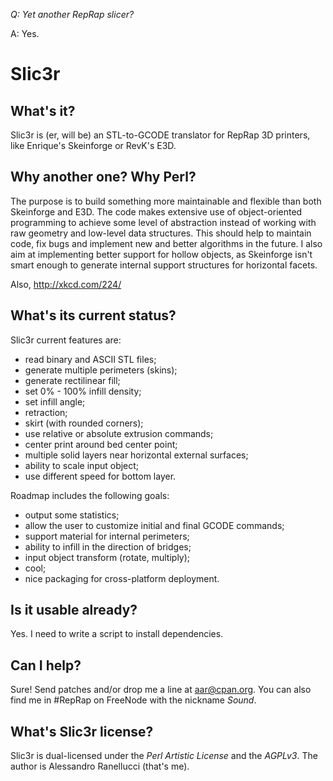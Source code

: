 _Q: Yet another RepRap slicer?_

A: Yes.

# Slic3r

## What's it?

Slic3r is (er, will be) an STL-to-GCODE translator for RepRap 3D printers, 
like Enrique's Skeinforge or RevK's E3D.

## Why another one? Why Perl?

The purpose is to build something more maintainable and flexible than both
Skeinforge and E3D. The code makes extensive use of object-oriented 
programming to achieve some level of abstraction instead of working with
raw geometry and low-level data structures.
This should help to maintain code, fix bugs and implement new and better
algorithms in the future.
I also aim at implementing better support for hollow objects, as Skeinforge
isn't smart enough to generate internal support structures for horizontal
facets.

Also, http://xkcd.com/224/

## What's its current status?

Slic3r current features are:

* read binary and ASCII STL files;
* generate multiple perimeters (skins);
* generate rectilinear fill;
* set 0% - 100% infill density;
* set infill angle;
* retraction;
* skirt (with rounded corners);
* use relative or absolute extrusion commands;
* center print around bed center point;
* multiple solid layers near horizontal external surfaces;
* ability to scale input object;
* use different speed for bottom layer.

Roadmap includes the following goals:

* output some statistics;
* allow the user to customize initial and final GCODE commands;
* support material for internal perimeters;
* ability to infill in the direction of bridges;
* input object transform (rotate, multiply);
* cool;
* nice packaging for cross-platform deployment.

## Is it usable already?

Yes. I need to write a script to install dependencies.

## Can I help?

Sure! Send patches and/or drop me a line at aar@cpan.org. You can also 
find me in #RepRap on FreeNode with the nickname _Sound_.

## What's Slic3r license?

Slic3r is dual-licensed under the _Perl Artistic License_ and the _AGPLv3_.
The author is Alessandro Ranellucci (that's me).
